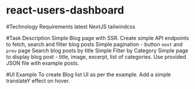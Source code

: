 # react-users-dashboard

#Technology Requirements
latest NextJS
tailwindcss

#Task Description
Simple Blog page with SSR.
Create simple API endpoints to fetch, search and filter blog posts
Simple pagination - button `next` and `prev` page
Search blog posts by title
Simple Filter by Category
Simple page to display blog post - title, image, excerpt, list of categories.
Use provided JSON file with example posts.

#UI Example 
To create Blog list UI as per the example. Add a simple translateY effect on hover.
